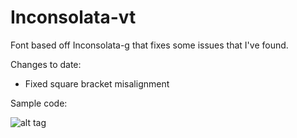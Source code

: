 # Inconsolata-vt
Font based off Inconsolata-g that fixes some issues that I've found.

Changes to date:
- Fixed square bracket misalignment

Sample code:

![alt tag](http://i.imgur.com/1d8Nl9C.png)
